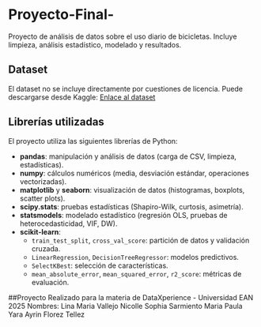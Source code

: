 # Proyecto-Final-
Proyecto de análisis de datos sobre el uso diario de bicicletas. Incluye limpieza, análisis estadístico, modelado y resultados.
## Dataset
El dataset no se incluye directamente por cuestiones de licencia. Puede descargarse desde Kaggle:
[Enlace al dataset](https://www.kaggle.com/datasets/lakshmi25npathi/bike-sharing-dataset)
## Librerías utilizadas
 
El proyecto utiliza las siguientes librerías de Python:
 
- **pandas**: manipulación y análisis de datos (carga de CSV, limpieza, estadísticas).
- **numpy**: cálculos numéricos (media, desviación estándar, operaciones vectorizadas).
- **matplotlib** y **seaborn**: visualización de datos (histogramas, boxplots, scatter plots).
- **scipy.stats**: pruebas estadísticas (Shapiro-Wilk, curtosis, asimetría).
- **statsmodels**: modelado estadístico (regresión OLS, pruebas de heterocedasticidad, VIF, DW).
- **scikit-learn**:
  - `train_test_split`, `cross_val_score`: partición de datos y validación cruzada.
  - `LinearRegression`, `DecisionTreeRegressor`: modelos predictivos.
  - `SelectKBest`: selección de características.
  - `mean_absolute_error`, `mean_squared_error`, `r2_score`: métricas de evaluación.
 
##Proyecto Realizado para la materia de DataXperience - Universidad EAN 2025 
Nombres: 
Lina Maria Vallejo 
Nicolle Sophia Sarmiento 
Maria Paula Yara 
Ayrin Florez Tellez 

